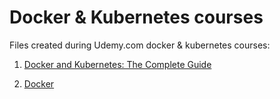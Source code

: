 # Docker & Kubernetes courses

Files created during Udemy.com docker & kubernetes courses:

1. [Docker and Kubernetes: The Complete Guide](https://www.udemy.com/course/docker-and-kubernetes-the-complete-guide)

2. [Docker](https://www.udemy.com/course/docker-od-podstaw-dla-programistow-i-nie-tylko)
